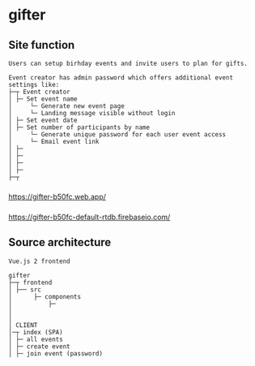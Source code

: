 # gifter

## Site function
```
Users can setup birhday events and invite users to plan for gifts. 

Event creator has admin password which offers additional event settings like:
├─┬ Event creator
│ ├─ Set event name
│     └─ Generate new event page
│     └─ Landing message visible without login
│ ├─ Set event date
│ ├─ Set number of participants by name
│     └─ Generate unique password for each user event access
│     └─ Email event link
│ ├─
│ ├─
│ ├─
│ ├─
├─┬ 
```

###
https://gifter-b50fc.web.app/

### 
https://gifter-b50fc-default-rtdb.firebaseio.com/

## Source architecture

```
Vue.js 2 frontend

gifter
├─┬ frontend
│ ├── src
│      ├─ components
│          ├─
│
│
│ CLIENT
│─┬ index (SPA)
│ ├─ all events
│ ├─ create event
│ ├─ join event (password)

```
